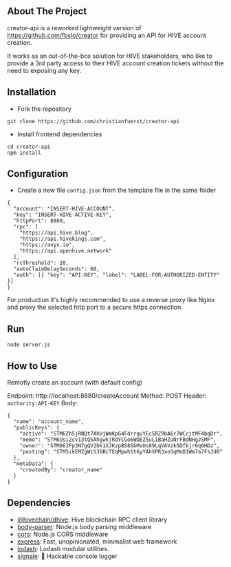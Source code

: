 ## About The Project
creator-api is a reworked lightweight version of https://github.com/fbslo/creator for providing an API for HIVE account creation.

It works as an out-of-the-box solution for HIVE stakeholders, who like to provide a 3rd party access to their HIVE account creation tickets without the need to exposing any key.

## Installation
- Fork the repository
````
git clone https://github.com/christianfuerst/creator-api
````

- Install frontend dependencies
````
cd creator-api
npm install
````

## Configuration
- Create a new file ``config.json`` from the template file in the same folder

````
{
  "account": "INSERT-HIVE-ACCOUNT",
  "key": "INSERT-HIVE-ACTIVE-KEY",
  "httpPort": 8880,
  "rpc": [
    "https://api.hive.blog",
    "https://api.hivekings.com",
    "https://anyx.io",
    "https://api.openhive.network"
  ],
  "rcThreshold": 20,
  "autoClaimDelaySeconds": 60,
  "auth": [{ "key": "API-KEY", "label": "LABEL-FOR-AUTHORIZED-ENTITY" }]
}
````

For production it's highly recommended to use a reverse proxy like Nginx and proxy the selected http port to a secure https connection.

## Run
````
node server.js
````

## How to Use
Remotly create an account (with default config)

Endpoint: http://localhost:8880/createAccount
Method: POST
Header: `authority:API-KEY`
Body:
````
{
  "name": "account_name",
  "publicKeys": {
    "active": "STM6Zh5jRNQt7AhVjWmKpG4FdrrquYEc5RZ9bA6r7WCcjtMF4bqDr",
    "memo": "STM6Usi2cv13tQSAhgwkjRdYCGo6WDEZ5uLiBaHZuNrFBdNHgJSMF",
    "owner": "STM863Fp3N7gQV2bk1XJKzpBS8SbMvUs89LqVAVzkSDfkjr6q6HDz",
    "posting": "STM5ikEMZgWiS36BcTEqMpwhSt6yYAhXPR3xoSqMnD1Wm7a7FsJd8"
  },
  "metaData": {
    "createdBy": "creator_name"
  }
}
````


## Dependencies

- [@hivechain/dhive](https://ghub.io/@hivechain/dhive): Hive blockchain RPC client library
- [body-parser](https://ghub.io/body-parser): Node.js body parsing middleware
- [cors](https://ghub.io/cors): Node.js CORS middleware
- [express](https://ghub.io/express): Fast, unopinionated, minimalist web framework
- [lodash](https://ghub.io/lodash): Lodash modular utilities.
- [signale](https://ghub.io/signale): 👋 Hackable console logger
